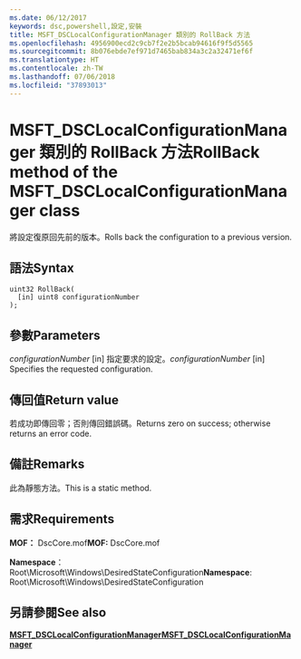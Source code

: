 ```yaml
---
ms.date: 06/12/2017
keywords: dsc,powershell,設定,安裝
title: MSFT_DSCLocalConfigurationManager 類別的 RollBack 方法
ms.openlocfilehash: 4956900ecd2c9cb7f2e2b5bcab94616f9f5d5565
ms.sourcegitcommit: 8b076ebde7ef971d7465bab834a3c2a32471ef6f
ms.translationtype: HT
ms.contentlocale: zh-TW
ms.lasthandoff: 07/06/2018
ms.locfileid: "37893013"
---
```

# <a name="rollback-method-of-the-msftdsclocalconfigurationmanager-class"></a><span data-ttu-id="28397-103">MSFT_DSCLocalConfigurationManager 類別的 RollBack 方法</span><span class="sxs-lookup"><span data-stu-id="28397-103">RollBack method of the MSFT_DSCLocalConfigurationManager class</span></span>

<span data-ttu-id="28397-104">將設定復原回先前的版本。</span><span class="sxs-lookup"><span data-stu-id="28397-104">Rolls back the configuration to a previous version.</span></span>

## <a name="syntax"></a><span data-ttu-id="28397-105">語法</span><span class="sxs-lookup"><span data-stu-id="28397-105">Syntax</span></span>

```mof
uint32 RollBack(
  [in] uint8 configurationNumber
);
```

## <a name="parameters"></a><span data-ttu-id="28397-106">參數</span><span class="sxs-lookup"><span data-stu-id="28397-106">Parameters</span></span>

<span data-ttu-id="28397-107">*configurationNumber* \[in\] 指定要求的設定。</span><span class="sxs-lookup"><span data-stu-id="28397-107">*configurationNumber* \[in\] Specifies the requested configuration.</span></span>

## <a name="return-value"></a><span data-ttu-id="28397-108">傳回值</span><span class="sxs-lookup"><span data-stu-id="28397-108">Return value</span></span>

<span data-ttu-id="28397-109">若成功即傳回零；否則傳回錯誤碼。</span><span class="sxs-lookup"><span data-stu-id="28397-109">Returns zero on success; otherwise returns an error code.</span></span>

## <a name="remarks"></a><span data-ttu-id="28397-110">備註</span><span class="sxs-lookup"><span data-stu-id="28397-110">Remarks</span></span>

<span data-ttu-id="28397-111">此為靜態方法。</span><span class="sxs-lookup"><span data-stu-id="28397-111">This is a static method.</span></span>

## <a name="requirements"></a><span data-ttu-id="28397-112">需求</span><span class="sxs-lookup"><span data-stu-id="28397-112">Requirements</span></span>

<span data-ttu-id="28397-113">**MOF：** DscCore.mof</span><span class="sxs-lookup"><span data-stu-id="28397-113">**MOF:** DscCore.mof</span></span>

<span data-ttu-id="28397-114">**Namespace**：Root\Microsoft\Windows\DesiredStateConfiguration</span><span class="sxs-lookup"><span data-stu-id="28397-114">**Namespace**: Root\Microsoft\Windows\DesiredStateConfiguration</span></span>

## <a name="see-also"></a><span data-ttu-id="28397-115">另請參閱</span><span class="sxs-lookup"><span data-stu-id="28397-115">See also</span></span>

[<span data-ttu-id="28397-116">**MSFT_DSCLocalConfigurationManager**</span><span class="sxs-lookup"><span data-stu-id="28397-116">**MSFT_DSCLocalConfigurationManager**</span></span>](msft-dsclocalconfigurationmanager.md)